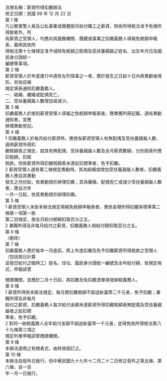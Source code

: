 法規名稱：薪資所得扣繳辦法  
修正日期：民國 99 年 12 月 22 日  
第 1 條  
凡公教軍警人員及公私事業或團體按月給付職工之薪資，除依所得稅法准予免徵所得稅者外，所  
有薪資之受領人，均應向其服務機關、團體或事業之扣繳義務人填報免稅額申報表，載明其依所  
得稅法第十七條規定准予減除免稅額之配偶及受扶養親屬之姓名、出生年月日及國民身分證統一  
編號等事項。  
第 2 條  
薪資受領人於年度進行中遇有左列情事之一者，應於發生之日起十日內將異動後情形，另依前條  
規定填表通知扣繳義務人。  
一、結婚、離婚或配偶死亡。  
二、受扶養親屬人數增加或減少。  
第 3 條  
扣繳義務人於接到薪資受領人填報之免稅額申報表後，應單獨列冊記載，遇有異動通知者，並應  
辦理異動登記。  
第 4 條  
1 扣繳義務人於每月給付薪資時，應按各薪資受領人有無配偶及受扶養親屬人數，適用薪資所得扣  
繳稅額表之規定，就其有無配偶、受扶養親屬人數及全月薪資數額，分別按表列應扣稅額，扣取  
稅款。但依薪資所得扣繳稅額表未達起扣標準者，免予扣繳。  
2 薪資受領人遇有第二條規定異動時，其為結婚或增加受扶養親屬人數者，扣繳義務人應自其異動  
發生之月份起，依異動情形辦理扣繳；其為離婚、配偶死亡或減少受扶養親屬人數者，應自次年  
一月一日起，依其異動情形辦理扣繳。  
第 5 條  
1 薪資受領人未依本辦法規定填報免稅額申報表者，應依各類所得扣繳率標準第二條第一項第一款  
第二目規定，按全月給付總額扣取百分之五。  
2 兼職所得及非每月給付之薪資，扣繳義務人按給付額扣取百分之五。  
第 6 條  
（刪除）  
第 7 條  
扣繳義務人應於每年一月底前，將上年度扣繳及免予扣繳薪資所得稅款之受領人（包括按日計算  
並按日給付之臨時工）姓名、住址、國民身分證統一編號及全年給付額，依規定格式，申報該管  


稽徵機關，並應於二月十日前，將扣繳及免扣繳憑單填發納稅義務人。  
第 8 條  
1 薪資所得依本辦法規定，每月應扣繳稅額不超過新臺幣二千元者，免予扣繳；兼職所得及非每月  
給付之薪資，扣繳義務人每次給付金額未達薪資所得扣繳稅額表無配偶及受扶養親屬者之起扣標  
準者，免予扣繳。  
2 對同一納稅義務人全年給付金額不超過新臺幣一千元者，並得免依所得稅法第八十九條第三項之  
規定列單申報該管稽徵機關。  
第 9 條  
本辦法適用之有關表式，由財政部訂之。  
第 10 條  
本辦法自發布日施行。但中華民國九十九年十二月二十二日修正發布之第五條、第八條，自一百  
年一月一日施行。  


